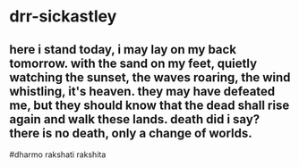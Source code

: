 # drr-sickastley

## here i stand today, i may lay on my back tomorrow. with the sand on my feet, quietly watching the sunset, the waves roaring, the wind whistling, it's heaven. they may have defeated me, but they should know that the dead shall rise again and walk these lands. death did i say? there is no death, only a change of worlds.

#dharmo rakshati rakshita
